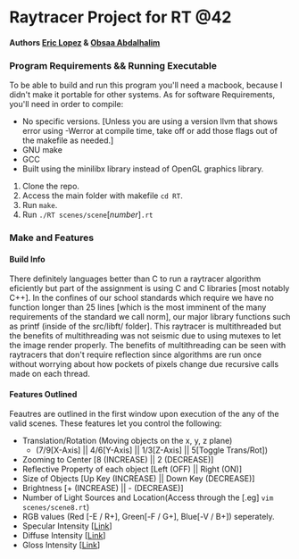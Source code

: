 # Raytracer Project for RT @42
#### Authors <a href="https://github.com/elopez17" target="blank">Eric Lopez</a> & <a href="https://github.com/obsaa" rel="blank">Obsaa Abdalhalim</a>


### Program Requirements && Running Executable
To be able to build and run this program you'll need a macbook, because I didn't make it portable for other systems. As for software Requirements, you'll need in order to compile:

* No specific versions. [Unless you are using a version llvm that shows error using -Werror at compile time, take off or add those flags out of the makefile as needed.] 
* GNU make
* GCC
* Built using the minilibx library instead of OpenGL graphics library.

1. Clone the repo.
2. Access the main folder with makefile `cd RT`.
3. Run `make`.
4. Run `./RT scenes/scene`[*number*]`.rt`


### Make and Features

#### Build Info
There definitely languages better than C to run a raytracer algorithm eficiently but part of the assignment is using C and C libraries [most notably C++]. In the confines of our school standards which require we have no function longer than 25 lines [which is the most imminent of the many requirements of the standard we call norm], our major library functions such as printf (inside of the src/libft/ folder]. This raytracer is multithreaded but the benefits of multithreading was not seismic due to using mutexes to let the image render properly. The benefits of multithreading can be seen with raytracers that don't require reflection since algorithms are run once without worrying about how pockets of pixels change due recursive calls made on each thread.

#### Features Outlined
Feautres are outlined in the first window upon execution of the any of the valid scenes. These features let you control the following:
* Translation/Rotation (Moving objects on the x, y, z plane)
	* (7/9[X-Axis] || 4/6[Y-Axis] || 1/3[Z-Axis] || 5[Toggle Trans/Rot])
* Zooming to Center [8 (INCREASE) || 2 (DECREASE)]
* Reflective Property of each object [Left (OFF) || Right (ON)]
* Size of Objects [Up Key (INCREASE) || Down Key (DECREASE)]
* Brightness [+ (INCREASE) || - (DECREASE)]
* Number of Light Sources and Location(Access through the [.eg] `vim scenes/scene8.rt`)
* RGB values (Red [-E / R+], Green[-F / G+], Blue[-V / B+]) seperately.
* Specular Intensity [<a href="https://en.wikipedia.org/wiki/Specular_reflection" rel="blank">Link</a>]
* Diffuse Intensity [<a href="https://en.wikipedia.org/wiki/Diffuse_reflection" rel="blank">Link</a>]
* Gloss Intensity [<a href="http://www.raytracegroundup.com/downloads/Chapter25.pdf" rel="blank">Link</a>]



